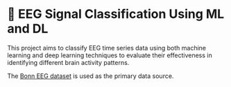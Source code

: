 # 🧠 EEG Signal Classification Using ML and DL

This project aims to classify EEG time series data using both machine learning and deep learning techniques to evaluate their effectiveness in identifying different brain activity patterns.

The [Bonn EEG dataset](https://www.ukbonn.de/epileptologie/arbeitsgruppen/ag-lehnertz-neurophysik/downloads/) is used as the primary data source.
